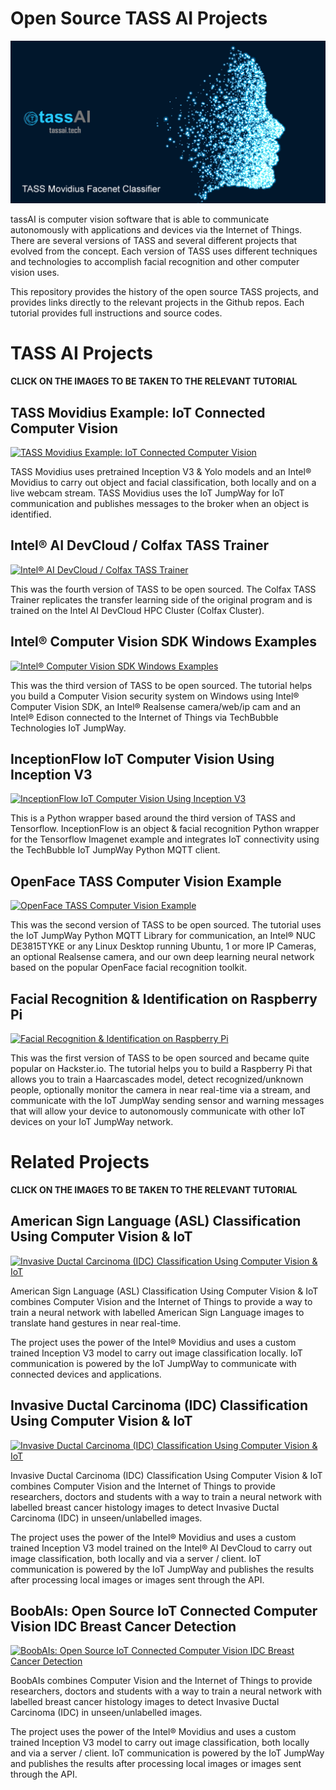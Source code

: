 # Open Source TASS AI Projects

![Open Source TASS AI Projects](images/facenet.png)

tassAI is computer vision software that is able to communicate autonomously with applications and devices via the Internet of Things. There are several versions of TASS and several different projects that evolved from the concept. Each version of TASS uses different techniques and technologies to accomplish facial recognition and other computer vision uses.

This repository provides the history of the open source TASS projects, and provides links directly to the relevant projects in the Github repos. Each tutorial provides full instructions and source codes.

# TASS AI Projects
**CLICK ON THE IMAGES TO BE TAKEN TO THE RELEVANT TUTORIAL**


## TASS Movidius Example: IoT Connected Computer Vision

[![TASS Movidius Example: IoT Connected Computer Vision](https://github.com/iotJumpway/IoT-JumpWay-Intel-Examples/raw/master/Intel-Movidius/TASS/images/tass-movidius.jpg)](https://github.com/iotJumpway/IoT-JumpWay-Intel-Examples/tree/master/Intel-Movidius/TASS)

TASS Movidius uses pretrained Inception V3 & Yolo models and an Intel® Movidius to carry out object and facial classification, both locally and on a live webcam stream. TASS Movidius uses the IoT JumpWay for IoT communication and publishes messages to the broker when an object is identified.


## Intel® AI DevCloud / Colfax TASS Trainer

[![Intel® AI DevCloud / Colfax TASS Trainer](https://github.com/iotJumpWay/IoT-JumpWay-Intel-Examples/raw/master/Intel-Colfax/images/tass-trainer.jpg)](https://github.com/iotJumpWay/IoT-JumpWay-Intel-Examples/tree/master/Intel-Colfax/Tass-Trainer)

This was the fourth version of TASS to be open sourced. The Colfax TASS Trainer replicates the transfer learning side of the original program and is trained on the Intel  AI DevCloud HPC Cluster (Colfax Cluster).


## Intel® Computer Vision SDK Windows Examples

[![Intel® Computer Vision SDK Windows Examples](https://github.com/iotJumpWay/IoT-JumpWay-Intel-Examples/raw/master/Intel-Computer-Vision-SDK/TASS-PVL/Windows/images/Intel-Computer-Vision-Windows.png)](https://github.com/iotJumpWay/IoT-JumpWay-Intel-Examples/tree/master/Intel-Computer-Vision-SDK/TASS-PVL/Windows)

This was the third version of TASS to be open sourced. The tutorial helps you build a Computer Vision security system on Windows using Intel® Computer Vision SDK, an Intel® Realsense camera/web/ip cam and an Intel® Edison connected to the Internet of Things via TechBubble Technologies IoT JumpWay.


## InceptionFlow IoT Computer Vision Using Inception V3

[![InceptionFlow IoT Computer Vision Using Inception V3](https://github.com/iotJumpWay/InceptionFlow/raw/master/images/main/InceptionFlow.png)](https://github.com/iotJumpWay/InceptionFlow)

This is a Python wrapper based around the third version of TASS and Tensorflow. InceptionFlow is an object & facial recognition Python wrapper for the Tensorflow Imagenet example and integrates IoT connectivity using the TechBubble IoT JumpWay Python MQTT client.


## OpenFace TASS Computer Vision Example

[![OpenFace TASS Computer Vision Example](https://github.com/iotJumpWay/IoT-JumpWay-Intel-Examples/raw/master/images/NUC-DE3815TYKE/Computer-Vision/OpenFace/Intel-NUC-DE3815TYKE-CV.png)](https://github.com/iotJumpWay/IoT-JumpWay-Intel-Examples/tree/master/Intel-Nuc/DE3815TYKE/Computer-Vision/Python/OpenFace)

This was the second version of TASS to be open sourced. The tutorial uses the IoT JumpWay Python MQTT Library for communication, an Intel® NUC DE3815TYKE or any Linux Desktop running Ubuntu, 1 or more IP Cameras, an optional Realsense camera, and our own deep learning neural network based on the popular OpenFace facial recognition toolkit.


## Facial Recognition & Identification on Raspberry Pi

[![Facial Recognition & Identification on Raspberry Pi](https://github.com/iotJumpway/IoT-JumpWay-RPI-Examples/blob/master/Computer-Vision/images/Raspberry-Pi-Computer-Vision-Example.png)](https://github.com/iotJumpWay/IoT-JumpWay-RPI-Examples/tree/master/Computer-Vision/Python)

This was the first version of TASS to be open sourced and became quite popular on Hackster.io. The tutorial helps you to build a Raspberry Pi that allows you to train a Haarcascades model, detect recognized/unknown people, optionally monitor the camera in near real-time via a stream, and communicate with the IoT JumpWay sending sensor and warning messages that will allow your device to autonomously communicate with other IoT devices on your IoT JumpWay network.


# Related Projects
**CLICK ON THE IMAGES TO BE TAKEN TO THE RELEVANT TUTORIAL**


## American Sign Language (ASL) Classification Using Computer Vision & IoT

[![Invasive Ductal Carcinoma (IDC) Classification Using Computer Vision & IoT](https://github.com/iotJumpway/IoT-JumpWay-Intel-Examples/raw/master/Intel-Movidius/ASL-Classification/images/Sign-Language-Classification.png)](https://github.com/iotJumpway/IoT-JumpWay-Intel-Examples/tree/master/Intel-Movidius/ASL-Classification)

American Sign Language (ASL) Classification Using Computer Vision & IoT combines Computer Vision and the Internet of Things to provide a way to train a neural network with labelled American Sign Language images to translate hand gestures in near real-time.

The project uses the power of the Intel® Movidius and uses a custom trained Inception V3 model to carry out image classification locally. IoT communication is powered by the IoT JumpWay to communicate with connected devices and applications.


## Invasive Ductal Carcinoma (IDC) Classification Using Computer Vision & IoT

[![Invasive Ductal Carcinoma (IDC) Classification Using Computer Vision & IoT](https://github.com/iotJumpway/IoT-JumpWay-Intel-Examples/raw/master/Intel-Movidius/IDC-Classification/images/IDC-Classification.png)](https://github.com/iotJumpway/IoT-JumpWay-Intel-Examples/tree/master/Intel-Movidius/IDC-Classification)

Invasive Ductal Carcinoma (IDC) Classification Using Computer Vision & IoT combines Computer Vision and the Internet of Things to provide researchers, doctors and students with a way to train a neural network with labelled breast cancer histology images to detect Invasive Ductal Carcinoma (IDC) in unseen/unlabelled images.

The project uses the power of the Intel® Movidius and uses a custom trained Inception V3 model trained on the Intel® AI DevCloud to carry out image classification, both locally and via a server / client. IoT communication is powered by the IoT JumpWay and publishes the results after processing local images or images sent through the API.


## BoobAIs: Open Source IoT Connected Computer Vision IDC Breast Cancer Detection

[![BoobAIs: Open Source IoT Connected Computer Vision IDC Breast Cancer Detection](https://github.com/AdamMiltonBarker/BoobAIs/raw/master/V1/Python/Tensorflow/Inception-V3/images/BoobAIsMovidius.jpg)](https://github.com/AdamMiltonBarker/BoobAIs/tree/master/V1/Python/Tensorflow/Inception-V3)

BoobAIs combines Computer Vision and the Internet of Things to provide researchers, doctors and students with a way to train a neural network with labelled breast cancer histology images to detect Invasive Ductal Carcinoma (IDC) in unseen/unlabelled images.

The project uses the power of the Intel® Movidius and uses a custom trained Inception V3 model to carry out image classification, both locally and via a server / client. IoT communication is powered by the IoT JumpWay and publishes the results after processing local images or images sent through the API.


 